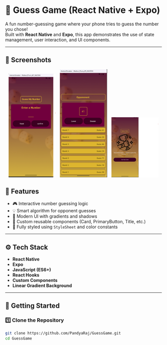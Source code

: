 # 🎯 Guess Game (React Native + Expo)

A fun number-guessing game where your phone tries to guess the number you chose!  
Built with **React Native** and **Expo**, this app demonstrates the use of state management, user interaction, and UI components.

---

## 📸 Screenshots

<p align="center">
  <img src="./assets/start.png" alt="Start Screen" width="30%" style="margin-right:10px;"/>
  <img src="./assets/game.png" alt="Game Screen" width="30%" style="margin-right:10px;"/>
  <img src="./assets/gameover.png" alt="Game Over Screen" width="30%"/>
</p>

## 🧠 Features

- 🎮 Interactive number guessing logic  
- 💡 Smart algorithm for opponent guesses  
- 🎨 Modern UI with gradients and shadows  
- 🧱 Custom reusable components (Card, PrimaryButton, Title, etc.)  
- 🌈 Fully styled using `StyleSheet` and color constants  

---

## ⚙️ Tech Stack

- **React Native**
- **Expo**
- **JavaScript (ES6+)**
- **React Hooks**
- **Custom Components**
- **Linear Gradient Background**

---

## 🚀 Getting Started

### 1️⃣ Clone the Repository
```bash
git clone https://github.com/PandyaRaj/GuessGame.git
cd GuessGame
